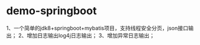 # demo-springboot
1、一个简单的jdk8+springboot+mybatis项目，支持线程安全分页，json接口输出；
2、增加日志输出log4j日志输出；
3、增加异常日志输出；

